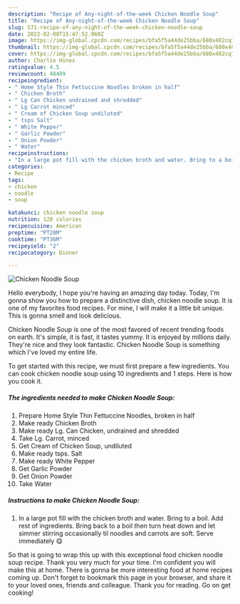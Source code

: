```yaml
---
description: "Recipe of Any-night-of-the-week Chicken Noodle Soup"
title: "Recipe of Any-night-of-the-week Chicken Noodle Soup"
slug: 571-recipe-of-any-night-of-the-week-chicken-noodle-soup
date: 2022-02-08T15:47:52.060Z
image: https://img-global.cpcdn.com/recipes/bfa5f5a44de25bba/680x482cq70/chicken-noodle-soup-recipe-main-photo.jpg
thumbnail: https://img-global.cpcdn.com/recipes/bfa5f5a44de25bba/680x482cq70/chicken-noodle-soup-recipe-main-photo.jpg
cover: https://img-global.cpcdn.com/recipes/bfa5f5a44de25bba/680x482cq70/chicken-noodle-soup-recipe-main-photo.jpg
author: Charlie Hines
ratingvalue: 4.5
reviewcount: 48409
recipeingredient:
- " Home Style Thin Fettuccine Noodles broken in half"
- " Chicken Broth"
- " Lg Can Chicken undrained and shredded"
- " Lg Carrot minced"
- " Cream of Chicken Soup undiluted"
- " tsps Salt"
- " White Pepper"
- " Garlic Powder"
- " Onion Powder"
- " Water"
recipeinstructions:
- "In a large pot fill with the chicken broth and water. Bring to a boil. Add rest of ingredients. Bring back to a boil then turn heat down and let simmer stirring occasionally til noodles and carrots are soft. Serve immediately 😋"
categories:
- Recipe
tags:
- chicken
- noodle
- soup

katakunci: chicken noodle soup 
nutrition: 128 calories
recipecuisine: American
preptime: "PT28M"
cooktime: "PT36M"
recipeyield: "2"
recipecategory: Dinner

---
```



![Chicken Noodle Soup](https://img-global.cpcdn.com/recipes/bfa5f5a44de25bba/680x482cq70/chicken-noodle-soup-recipe-main-photo.jpg)

Hello everybody, I hope you're having an amazing day today. Today, I'm gonna show you how to prepare a distinctive dish, chicken noodle soup. It is one of my favorites food recipes. For mine, I will make it a little bit unique. This is gonna smell and look delicious.



Chicken Noodle Soup is one of the most favored of recent trending foods on earth. It's simple, it is fast, it tastes yummy. It is enjoyed by millions daily. They're nice and they look fantastic. Chicken Noodle Soup is something which I've loved my entire life.


To get started with this recipe, we must first prepare a few ingredients. You can cook chicken noodle soup using 10 ingredients and 1 steps. Here is how you cook it.

<!--inarticleads1-->

##### The ingredients needed to make Chicken Noodle Soup:

1. Prepare  Home Style Thin Fettuccine Noodles, broken in half
1. Make ready  Chicken Broth
1. Make ready  Lg. Can Chicken, undrained and shredded
1. Take  Lg. Carrot, minced
1. Get  Cream of Chicken Soup, undiluted
1. Make ready  tsps. Salt
1. Make ready  White Pepper
1. Get  Garlic Powder
1. Get  Onion Powder
1. Take  Water




<!--inarticleads2-->

##### Instructions to make Chicken Noodle Soup:

1. In a large pot fill with the chicken broth and water. Bring to a boil. Add rest of ingredients. Bring back to a boil then turn heat down and let simmer stirring occasionally til noodles and carrots are soft. Serve immediately 😋




So that is going to wrap this up with this exceptional food chicken noodle soup recipe. Thank you very much for your time. I'm confident you will make this at home. There is gonna be more interesting food at home recipes coming up. Don't forget to bookmark this page in your browser, and share it to your loved ones, friends and colleague. Thank you for reading. Go on get cooking!
